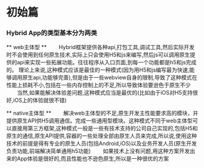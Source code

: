 # 初始篇
### Hybrid App的类型基本分为两类

** web主体型 **
&emsp;&emsp;Hybrid框架提供各种api,打包工具,调试工具,然后实际开发时不会使用到任何原生技术,实际上只会使用H5和js来编写,然后js可以调用原生提供的api来实现一些拓展功能。往往程序从入口页面,到每一个功能都是h5和js完成的。
理论上来说,这种模式应该是最佳的一种模式(因为用H5和js编写最为快速,能够调用原生api,功能够完善),但是由于一些webview自身的限制,导致了这种模式在性能上损耗不小,包括在一些内存控制上的不足,所以导致体验要逊色于原生不少
&emsp;&emsp;当然,如果能解决体验差问题,这种模式应当是最优的(比如由于iOS对H5支持很好,iOS上的体验就很不错)

** native主体型 **
&emsp;&emsp;解决web主体型的不足,原生开发主性能要求高的模块，并提供原生API供H5调用通信。完成一些通用型模块。这种模式不同于web主体型可以直接用第三方框架,这种模式一般是一些有技术支持的公司自己实现的,包括H5和原生的通信,原生API提供,容器的一些处理全部由原生人员来完成,所以说,使用这种技术的前提是得有专业的原生人员(包括Android,iOS)以及业务开发人员(原生开发负责功能,前端解决简单通用h5功能)
&emsp;&emsp;如果技术上没有问题,用这种方案开发出来的App体验是很好的,而且性能也不逊色原生,所以是一种很优的方案

 
